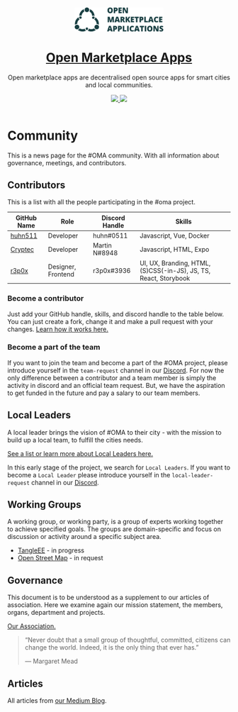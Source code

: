 <!--lint disable no-literal-urls-->

<p align="center">
  <br>
  <a href="https://openmarketplace.org/">
     <img
      alt="open marketplace apps"
      src="./public/oma.jpg"
      width="200"
    />
  </a>
</p>

<h1 align="center"><a href="https://openmarketplace.org"> Open Marketplace Apps</a></h1>

<p align="center">Open marketplace apps are decentralised open source apps for smart cities and local communities. </p>

<p align="center">
  <a title="MIT License" href="LICENSE">
    <img src="https://img.shields.io/github/license/gridsome/gridsome.svg?style=flat-square&label=License&colorB=6cc24a">
  </a>
  <a title="Follow on Twitter" href="https://twitter.com/marketplace_org">
    <img src="https://img.shields.io/twitter/follow/marketplace_org.svg?style=social&label=Follow%20@marketplace_org">
  </a>
  <br>
  <br>
</p>

# Community

This is a news page for the #OMA community. With all information about governance, meetings, and contributors.

## Contributors

This is a list with all the people participating in the #oma project.

| GitHub Name                           | Role               | Discord Handle | Skills                                                           |
| ------------------------------------- | ------------------ | -------------- | ---------------------------------------------------------------- |
| [huhn511](https://github.com/huhn511) | Developer          | huhn#0511      | Javascript, Vue, Docker                                          |
| [Cryptec](https://github.com/cryptec) | Developer          | Martin N#8948  | Javascript, HTML, Expo                                           |
| [r3p0x](https://github.com/r3pox)     | Designer, Frontend | r3p0x#3936     | UI, UX, Branding, HTML, (S)CSS(-in-JS), JS, TS, React, Storybook |

### Become a contributor

<!-- TODO: Add some explanation what people can understand from  -->

Just add your GitHub handle, skills, and discord handle to the table below. You can just create a fork, change it and make a pull request with your changes. [Learn how it works here.](./how-tos/01-create-merge-request.md)

### Become a part of the team

If you want to join the team and become a part of the #OMA project, please introduce yourself in the `team-request` channel in our [Discord](https://discord.gg/XDQQcJC). For now the only difference between a contributor and a team member is simply the activity in discord and an official team request. But, we have the aspiration to get funded in the future and pay a salary to our team members.

## Local Leaders

A local leader brings the vision of #OMA to their city - with the mission to build up a local team, to fulfill the cities needs.

[See a list or learn more about Local Leaders here.](./local-leaders/README.md)

In this early stage of the project, we search for `Local Leaders`.
If you want to become a `Local Leader` please introduce yourself in the `local-leader-request` channel in our [Discord](https://discord.gg/XDQQcJC).

## Working Groups

A working group, or working party, is a group of experts working together to achieve specified goals. The groups are domain-specific and focus on discussion or activity around a specific subject area.

<!-- TODO: Add some explanation what people can understand from  -->

- [TangleEE](https://tangle.ee/) - in progress
- [Open Street Map](https://www.openstreetmap.org) - in request

## Governance

This document is to be understood as a supplement to our articles of association. Here we examine again our mission statement, the members, organs, department and projects.

[Our Association.](./governance/index.md)

> “Never doubt that a small group of thoughtful, committed, citizens can change the world. Indeed, it is the only thing that ever has.”
>
> ― Margaret Mead

## Articles

All articles from [our Medium Blog](https://medium.com/open-marketplace-applications).
